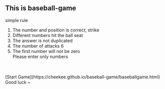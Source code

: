 <h2>This is baseball-game</h2>

simple rule<br>
1. The number and position is correct, strike<br>
2. Different numbers hit the ball seat<br>
3. The answer is not duplicated<br>
4. The number of attacks 6<br>
5. The first number will not be zero<br>
Please enter only numbers<br>
<br>
<br>
[Start Game](https://cheekee.github.io/baseball-game/baseballgame.html)
<br>
Good luck ~

